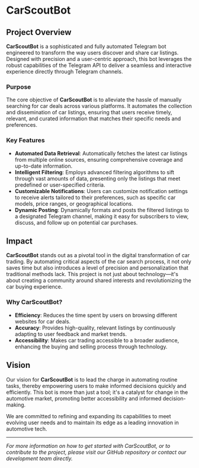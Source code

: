 # CarScoutBot

## Project Overview
**CarScoutBot** is a sophisticated and fully automated Telegram bot engineered to transform the way users discover and share car listings. Designed with precision and a user-centric approach, this bot leverages the robust capabilities of the Telegram API to deliver a seamless and interactive experience directly through Telegram channels.

### Purpose
The core objective of **CarScoutBot** is to alleviate the hassle of manually searching for car deals across various platforms. It automates the collection and dissemination of car listings, ensuring that users receive timely, relevant, and curated information that matches their specific needs and preferences.

### Key Features
- **Automated Data Retrieval**: Automatically fetches the latest car listings from multiple online sources, ensuring comprehensive coverage and up-to-date information.
- **Intelligent Filtering**: Employs advanced filtering algorithms to sift through vast amounts of data, presenting only the listings that meet predefined or user-specified criteria.
- **Customizable Notifications**: Users can customize notification settings to receive alerts tailored to their preferences, such as specific car models, price ranges, or geographical locations.
- **Dynamic Posting**: Dynamically formats and posts the filtered listings to a designated Telegram channel, making it easy for subscribers to view, discuss, and follow up on potential car purchases.

## Impact
**CarScoutBot** stands out as a pivotal tool in the digital transformation of car trading. By automating critical aspects of the car search process, it not only saves time but also introduces a level of precision and personalization that traditional methods lack. This project is not just about technology—it's about creating a community around shared interests and revolutionizing the car buying experience.

### Why CarScoutBot?
- **Efficiency**: Reduces the time spent by users on browsing different websites for car deals.
- **Accuracy**: Provides high-quality, relevant listings by continuously adapting to user feedback and market trends.
- **Accessibility**: Makes car trading accessible to a broader audience, enhancing the buying and selling process through technology.

## Vision
Our vision for **CarScoutBot** is to lead the charge in automating routine tasks, thereby empowering users to make informed decisions quickly and efficiently. This bot is more than just a tool; it's a catalyst for change in the automotive market, promoting better accessibility and informed decision-making.

We are committed to refining and expanding its capabilities to meet evolving user needs and to maintain its edge as a leading innovation in automotive tech.

---

*For more information on how to get started with CarScoutBot, or to contribute to the project, please visit our GitHub repository or contact our development team directly.*

